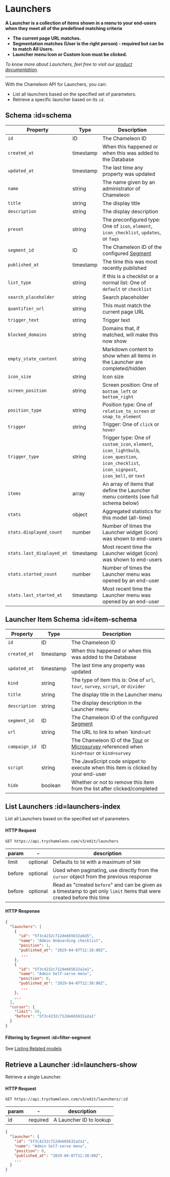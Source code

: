# Launchers

**A Launcher is a collection of items shown in a menu to your end-users when they meet all of the predefined matching criteria**

 - **The current page URL matches.**
 - **Segmentation matches (User is the right person) - required but can be to match All Users.**
 - **Launcher menu Icon or Custom Icon must be clicked.**



*To know more about Launchers, feel free to visit our [product documentation](https://help.trychameleon.com/en/collections/1587145-launchers).*

---



With the Chameleon API for Launchers, you can:

- List all launchers based on the specified set of parameters.
- Retrieve a specific launcher based on its `id`.



## Schema :id=schema

| Property | Type | Description |
| --- | --- | --- |
| `id` | ID | The Chameleon ID |
| `created_at` | timestamp | When this happened or when this was added to the Database |
| `updated_at` | timestamp | The last time any property was updated |
| `name` | string | The name given by an administrator of Chameleon |
| `title` | string | The display title |
| `description` | string | The display description |
| `preset` | string | The preconfigured type: One of `icon`, `element`, `icon_checklist`, `updates`, or `faqs` |
| `segment_id` | ID | The Chameleon ID of the configured [Segment](apis/segments.md?id=schema) |
| `published_at` | timestamp | The time this was most recently published |
| `list_type` | string | If this is a checklist or a normal list: One of `default` or `checklist` |
| `search_placeholder` | string | Search placeholder |
| `quantifier_url` | string | This must match the current page URL |
| `trigger_text` | string | Trigger text |
| `blocked_domains` | string | Domains that, if matched, will make this now show |
| `empty_state_content` | string | Markdown content to show when all items in the Launcher are completed/hidden |
| `icon_size` | string | Icon size |
| `screen_position` | string | Screen position: One of `bottom_left` or `bottom_right` |
| `position_type` | string | Position type: One of `relative_to_screen` or `snap_to_element` |
| `trigger` | string | Trigger: One of `click` or `hover` |
| `trigger_type` | string | Trigger type: One of `custom_icon`, `element`, `icon_lightbulb`, `icon_question`, `icon_checklist`, `icon_signpost`, `icon_bell`, or `text` |
| `items` | array | An array of items that define the Launcher menu contents (see full schema below) |
| `stats` | object | Aggregated statistics for this model (all-time) |
| `stats.displayed_count` | number | Number of times the Launcher widget (icon) was shown to end-users |
| `stats.last_displayed_at` | timestamp | Most recent time the Launcher widget (icon) was shown to end-users |
| `stats.started_count` | number | Number of times the Launcher menu was opened by an end-user |
| `stats.last_started_at` | timestamp | Most recent time the Launcher menu was opened by an end-user |

## Launcher Item Schema :id=item-schema

| Property | Type | Description |
| --- | --- | --- |
| `id` | ID | The Chameleon ID |
| `created_at` | timestamp | When this happened or when this was added to the Database |
| `updated_at` | timestamp | The last time any property was updated |
| `kind` | string | The type of item this is: One of `url`, `tour`, `survey`, `script`, or `divider` |
| `title` | string | The display title in the Launcher menu |
| `description` | string | The display description in the Launcher menu |
| `segment_id` | ID | The Chameleon ID of the configured [Segment](apis/segments.md?id=schema) |
| `url` | string | The URL to link to when `kind=url |
| `campaign_id` | ID | The Chameleon ID of the [Tour](apis/tours.md) or [Microsurvey](apis/surveys.md) referenced when `kind=tour` or `kind=survey` |
| `script` | string | The JavaScript code snippet to execute when this item is clicked by your end-user |
| `hide` | boolean | Whether or not to remove this item from the list after clicked/completed |

## List Launchers :id=launchers-index

List all Launchers based on the specified set of parameters.

#### HTTP Request

```
GET https://api.trychameleon.com/v3/edit/launchers
```

| param  | -        | description                                                  |
| ------ | -------- | ------------------------------------------------------------ |
| limit  | optional | Defaults to `50` with a maximum of `500`                     |
| before | optional | Used when paginating, use directly from the `cursor` object from the previous response |
| before | optional | Read as "created `before`" and can be given as a timestamp to get only `limit` items that were created before this time |

#### HTTP Response

```json
{
  "launchers": [
    {
      "id": "5f3c4232c712de665632a6d5",
      "name": "Admin Onboarding checklist",
      "position": 1,
      "published_at": "2029-04-07T12:18:00Z",
       ...
    },
    {
      "id": "5f3c4232c712de665632a2a1",
      "name": "Admin Self-serve menu",
      "position": 0,
      "published_at": "2029-04-07T12:38:00Z",
       ...
    },
    ...
  ],
  "cursor": {
    "limit": 50,
    "before": "5f3c4232c712de665632a2a1"
  }
}
```

#### Filtering by Segment :id=filter-segment

See [Listing Related models](apis/segments.md?id=segment-experiences-index)

## Retrieve a Launcher :id=launchers-show

Retrieve a single Launcher.

#### HTTP Request

```
GET https://api.trychameleon.com/v3/edit/launchers/:id
```

| param | - | description |
|---|---|---|
| id | required | A Launcher ID to lookup

```json
{
  "launcher": {
    "id": "5f3c4232c712de665632a2a1",
    "name": "Admin Self-serve menu",
    "position": 0,
    "published_at": "2029-04-07T12:38:00Z",
    ...
  }
}
```
